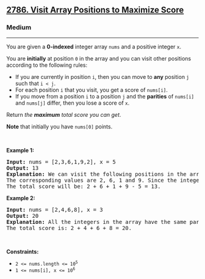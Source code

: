 <h2><a href="https://leetcode.com/problems/visit-array-positions-to-maximize-score/">2786. Visit Array Positions to Maximize Score</a></h2><h3>Medium</h3><hr><div data-immersive-translate-walked="60c3de9d-372b-466c-b70e-1965df649040"><p data-immersive-translate-walked="60c3de9d-372b-466c-b70e-1965df649040" data-immersive-translate-paragraph="1">You are given a <strong data-immersive-translate-walked="60c3de9d-372b-466c-b70e-1965df649040">0-indexed</strong> integer array <code data-immersive-translate-walked="60c3de9d-372b-466c-b70e-1965df649040">nums</code> and a positive integer <code data-immersive-translate-walked="60c3de9d-372b-466c-b70e-1965df649040">x</code>.</p>

<p data-immersive-translate-walked="60c3de9d-372b-466c-b70e-1965df649040" data-immersive-translate-paragraph="1">You are <strong data-immersive-translate-walked="60c3de9d-372b-466c-b70e-1965df649040">initially</strong> at position <code data-immersive-translate-walked="60c3de9d-372b-466c-b70e-1965df649040">0</code> in the array and you can visit other positions according to the following rules:</p>

<ul data-immersive-translate-walked="60c3de9d-372b-466c-b70e-1965df649040">
	<li data-immersive-translate-walked="60c3de9d-372b-466c-b70e-1965df649040" data-immersive-translate-paragraph="1">If you are currently in position <code data-immersive-translate-walked="60c3de9d-372b-466c-b70e-1965df649040">i</code>, then you can move to <strong data-immersive-translate-walked="60c3de9d-372b-466c-b70e-1965df649040">any</strong> position <code data-immersive-translate-walked="60c3de9d-372b-466c-b70e-1965df649040">j</code> such that <code data-immersive-translate-walked="60c3de9d-372b-466c-b70e-1965df649040">i &lt; j</code>.</li>
	<li data-immersive-translate-walked="60c3de9d-372b-466c-b70e-1965df649040" data-immersive-translate-paragraph="1">For each position <code data-immersive-translate-walked="60c3de9d-372b-466c-b70e-1965df649040">i</code> that you visit, you get a score of <code data-immersive-translate-walked="60c3de9d-372b-466c-b70e-1965df649040">nums[i]</code>.</li>
	<li data-immersive-translate-walked="60c3de9d-372b-466c-b70e-1965df649040" data-immersive-translate-paragraph="1">If you move from a position <code data-immersive-translate-walked="60c3de9d-372b-466c-b70e-1965df649040">i</code> to a position <code data-immersive-translate-walked="60c3de9d-372b-466c-b70e-1965df649040">j</code> and the <strong data-immersive-translate-walked="60c3de9d-372b-466c-b70e-1965df649040">parities</strong> of <code data-immersive-translate-walked="60c3de9d-372b-466c-b70e-1965df649040">nums[i]</code> and <code data-immersive-translate-walked="60c3de9d-372b-466c-b70e-1965df649040">nums[j]</code> differ, then you lose a score of <code data-immersive-translate-walked="60c3de9d-372b-466c-b70e-1965df649040">x</code>.</li>
</ul>

<p data-immersive-translate-walked="60c3de9d-372b-466c-b70e-1965df649040" data-immersive-translate-paragraph="1">Return <em data-immersive-translate-walked="60c3de9d-372b-466c-b70e-1965df649040">the <strong data-immersive-translate-walked="60c3de9d-372b-466c-b70e-1965df649040">maximum</strong> total score you can get</em>.</p>

<p data-immersive-translate-walked="60c3de9d-372b-466c-b70e-1965df649040" data-immersive-translate-paragraph="1"><strong data-immersive-translate-walked="60c3de9d-372b-466c-b70e-1965df649040">Note</strong> that initially you have <code data-immersive-translate-walked="60c3de9d-372b-466c-b70e-1965df649040">nums[0]</code> points.</p>

<p data-immersive-translate-walked="60c3de9d-372b-466c-b70e-1965df649040">&nbsp;</p>
<p data-immersive-translate-walked="60c3de9d-372b-466c-b70e-1965df649040"><strong class="example" data-immersive-translate-walked="60c3de9d-372b-466c-b70e-1965df649040" data-immersive-translate-paragraph="1">Example 1:</strong></p>

<pre><strong>Input:</strong> nums = [2,3,6,1,9,2], x = 5
<strong>Output:</strong> 13
<strong>Explanation:</strong> We can visit the following positions in the array: 0 -&gt; 2 -&gt; 3 -&gt; 4.
The corresponding values are 2, 6, 1 and 9. Since the integers 6 and 1 have different parities, the move 2 -&gt; 3 will make you lose a score of x = 5.
The total score will be: 2 + 6 + 1 + 9 - 5 = 13.
</pre>

<p data-immersive-translate-walked="60c3de9d-372b-466c-b70e-1965df649040"><strong class="example" data-immersive-translate-walked="60c3de9d-372b-466c-b70e-1965df649040" data-immersive-translate-paragraph="1">Example 2:</strong></p>

<pre><strong>Input:</strong> nums = [2,4,6,8], x = 3
<strong>Output:</strong> 20
<strong>Explanation:</strong> All the integers in the array have the same parities, so we can visit all of them without losing any score.
The total score is: 2 + 4 + 6 + 8 = 20.
</pre>

<p data-immersive-translate-walked="60c3de9d-372b-466c-b70e-1965df649040">&nbsp;</p>
<p data-immersive-translate-walked="60c3de9d-372b-466c-b70e-1965df649040"><strong data-immersive-translate-walked="60c3de9d-372b-466c-b70e-1965df649040" data-immersive-translate-paragraph="1">Constraints:</strong></p>

<ul data-immersive-translate-walked="60c3de9d-372b-466c-b70e-1965df649040">
	<li data-immersive-translate-walked="60c3de9d-372b-466c-b70e-1965df649040" data-immersive-translate-paragraph="1"><code data-immersive-translate-walked="60c3de9d-372b-466c-b70e-1965df649040">2 &lt;= nums.length &lt;= 10<sup>5</sup></code></li>
	<li data-immersive-translate-walked="60c3de9d-372b-466c-b70e-1965df649040" data-immersive-translate-paragraph="1"><code data-immersive-translate-walked="60c3de9d-372b-466c-b70e-1965df649040">1 &lt;= nums[i], x &lt;= 10<sup>6</sup></code></li>
</ul>
</div>